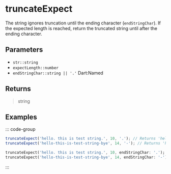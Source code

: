 # truncateExpect <Lang dart js />

The string ignores truncation until the ending character (`endStringChar`). If the expected length is reached, return the truncated string until after the ending character.

## Parameters

- `str::string`
- `expectLength::number`
- `endStringChar::string || '.'` <span class="named">Dart:Named</span>

## Returns

> string

## Examples

::: code-group

```javascript [JavaScript]
truncateExpect('hello. this is test string.', 10, '.'); // Returns 'hello. this is test string.'
truncateExpect('hello-this-is-test-string-bye', 14, '-'); // Returns 'hello-this-is-'
```

```dart [Dart]
truncateExpect('hello. this is test string.', 10, endStringChar: '.'); // Returns 'hello. this is test string.'
truncateExpect('hello-this-is-test-string-bye', 14, endStringChar: '-'); // Returns 'hello-this-is-'
```

:::
